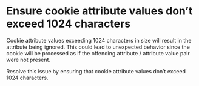 # Ensure cookie attribute values don’t exceed 1024 characters

Cookie attribute values exceeding 1024 characters in size will result in the attribute being ignored. This could lead to unexpected behavior since the cookie will be processed as if the offending attribute / attribute value pair were not present.

Resolve this issue by ensuring that cookie attribute values don’t exceed 1024 characters.
